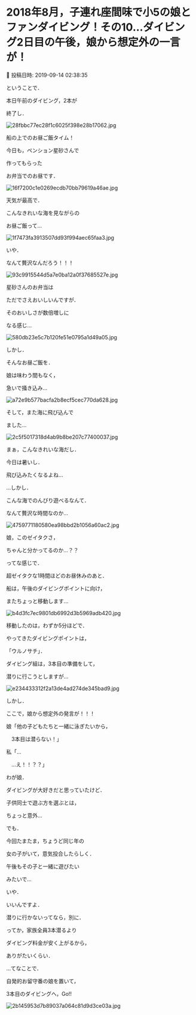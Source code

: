 # 2018年8月，子連れ座間味で小5の娘とファンダイビング！その10…ダイビング2日目の午後，娘から想定外の一言が！

📅 投稿日時: 2019-09-14 02:38:35

ということで．


本日午前のダイビング，2本が


終了し．




![28fbbc77ec28f1c6025f398e28b17062.jpg](images/28fbbc77ec28f1c6025f398e28b17062.jpg)







船の上でのお昼ご飯タイム！


今日も，ペンション星砂さんで


作ってもらった


お弁当でのお昼です．




![16f7200c1e0269ecdb70bb79619a46ae.jpg](images/16f7200c1e0269ecdb70bb79619a46ae.jpg)







天気が最高で．


こんなきれいな海を見ながらの


お昼ご飯って…




![1f7473fa3913507dd93f994aec65faa3.jpg](images/1f7473fa3913507dd93f994aec65faa3.jpg)




いや．


なんて贅沢なんだろう！！！




![93c9915544d5a7e0ba12a0f37685527e.jpg](images/93c9915544d5a7e0ba12a0f37685527e.jpg)




星砂さんのお弁当は


ただでさえおいしいんですが．


そのおいしさが数倍増しに


なる感じ…




![580db23e5c7b120fe51e0795a1d49a05.jpg](images/580db23e5c7b120fe51e0795a1d49a05.jpg)




しかし．


そんなお昼ご飯を．


娘は味わう間もなく，


急いで掻き込み…




![a72e9b577bacfa2b8ecf5cec770da628.jpg](images/a72e9b577bacfa2b8ecf5cec770da628.jpg)







そして，また海に飛び込んで


ました…




![2c5f5017318d4ab9b8be207c77400037.jpg](images/2c5f5017318d4ab9b8be207c77400037.jpg)




まぁ，こんなきれいな海だし．


今日は暑いし．


飛び込みたくなるよね…





…しかし．


こんな海でのんびり遊べるなんて．


なんて贅沢な時間なのか…




![4759771180580ea98bbd2b1056a60ac2.jpg](images/4759771180580ea98bbd2b1056a60ac2.jpg)




娘，このゼイタクさ，


ちゃんと分かってるのか…？？





ってな感じで．


超ゼイタクな1時間ほどのお昼休みのあと．


船は，午後のダイビングポイントに向け，


またちょっと移動します…




![b4d3fc7ec9801db6992d3b5969adb420.jpg](images/b4d3fc7ec9801db6992d3b5969adb420.jpg)




移動したのは，わずか5分ほどで．


やってきたダイビングポイントは，


「ウルノサチ」．


ダイビング組は，3本目の準備をして，


潜りに行こうとしますが…




![e234433312f2a13de4ad274de345bad9.jpg](images/e234433312f2a13de4ad274de345bad9.jpg)







しかし．


ここで，娘から想定外の発言が！！！





娘「他の子どもたちと一緒に泳ぎたいから，


　3本目は潜らない！」





私「…


　…え！！？？」





わが娘．


ダイビングが大好きだと思っていたけど．


子供同士で遊ぶ方を選ぶとは，


ちょっと意外…





でも．


今回たまたま，ちょうど同じ年の


女の子がいて，意気投合したらしく．


午後もその子と一緒に遊びたい


みたいで…





いや．


いいんですよ．


潜りに行かないってなら，別に．


ってか，家族全員3本潜るより


ダイビング料金が安く上がるから，


ありがたいくらい．





…てなことで．


自発的お留守番の娘を置いて，


3本目のダイビングへ，Go!!




![2b145953d7b89037a064c81d9d3ce03a.jpg](images/2b145953d7b89037a064c81d9d3ce03a.jpg)
